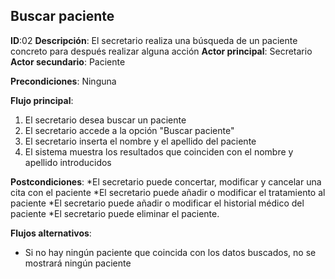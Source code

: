 ## Buscar paciente

**ID**:02 **Descripción**: El secretario realiza una búsqueda de un paciente concreto para después realizar alguna acción
**Actor principal**: Secretario
**Actor secundario**: Paciente

**Precondiciones**: Ninguna

**Flujo principal**:
1. El secretario desea buscar un paciente
2. El secretario accede a la opción "Buscar paciente"
3. El secretario inserta el nombre y el apellido del paciente
4. El sistema muestra los resultados que coinciden con el nombre y apellido introducidos

**Postcondiciones**:
*El secretario puede concertar, modificar y cancelar una cita con el paciente
*El secretario puede añadir o modificar el tratamiento al paciente
*El secretario puede añadir o modificar el historial médico del paciente
*El secretario puede eliminar el paciente.

**Flujos alternativos**:  
* Si no hay ningún paciente que coincida con los datos buscados, no se mostrará ningún paciente
